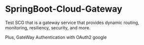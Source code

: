 # SpringBoot-Cloud-Gateway

Test SCG that is a gateway service that provides dynamic routing, monitoring, resiliency, security, and more.

Plus, GateWay Authentication with OAuth2 google
